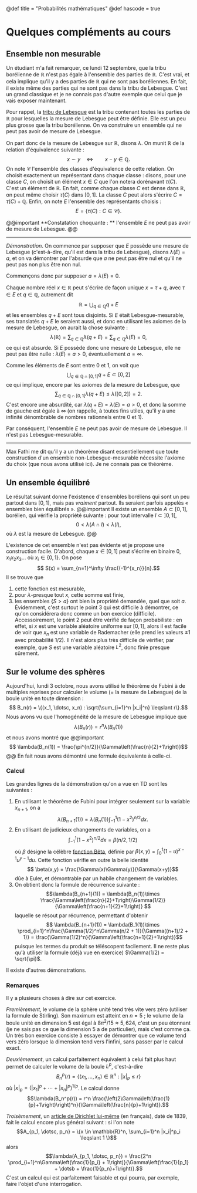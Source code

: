 @def title = "Probabilités mathématiques"
@def hascode = true

# Quelques compléments au cours

## Ensemble non mesurable

Un étudiant m'a fait remarquer, ce lundi 12 septembre, que la tribu borélienne de $\mathbb{R}$ n'est pas égale à l'ensemble des parties de $\mathbb{R}$. C'est vrai, et cela implique qu'il y a des parties de $\mathbb{R}$ qui ne sont pas boréliennes. En fait, il existe même des parties qui ne sont pas dans la tribu de Lebesgue. C'est un grand classique et je ne connais pas d'autre exemple que celui que je vais exposer maintenant. 

Pour rappel, la [tribu de Lebesgue](https://fr.wikipedia.org/wiki/Tribu_de_Lebesgue) est la tribu contenant toutes les parties de $\mathbb{R}$ pour lesquelles la mesure de Lebesgue peut être définie. Elle est un peu plus grosse que la tribu borélienne. On va construire un ensemble qui ne peut pas avoir de mesure de Lebesgue.

On part donc de la mesure de Lebesgue sur $\mathbb{R}$, disons $\lambda$. On munit $\mathbb{R}$ de la relation d'équivalence suivante : 
$$ x \sim y \quad \Leftrightarrow \qquad x - y \in \mathbb{Q}.$$
On note $\mathscr{C}$ l'ensemble des classes d'équivalence de cette relation. On choisit exactement un représentant dans chaque classe : disons, pour une classe $C$, on choisit un élément $x \in C$ que l'on notera dorénavant $\tau(C)$. C'est un élément de $\mathbb{R}$. En fait, comme chaque classe $C$ est dense dans $\mathbb{R}$, on peut même choisir $\tau(C)$ dans $[0,1]$. La classe $C$ peut alors s'écrire $C = \tau(C) + \mathbb{Q}$. Enfin, on note $E$ l'ensemble des représentants choisis : 
$$ E = \{ \tau(C) : C \in \mathscr{C}\}.$$

@@important
**Constatation choquante : ** l'ensemble $E$ ne peut pas avoir de mesure de Lebesgue. 
@@

--- 
*Démonstration*. On commence par supposer que $E$ possède une mesure de Lebesgue (c'est-à-dire, qu'il est dans la tribu de Lebesgue), disons $\lambda(E)=a$, et on va démontrer par l'absurde que $a$ ne peut pas être nul et qu'il ne peut pas non plus être non nul. 

Commençons donc par supposer $a=\lambda(E)=0$. 

Chaque nombre réel $x \in \mathbb{R}$ peut s'écrire de façon unique $x = \tau + q$, avec $\tau \in E$ et $q \in \mathbb{Q}$, autrement dit 
$$ \mathbb{R} = \bigcup_{q \in \mathbb{Q}}q + E$$
et les ensembles $q+E$ sont tous disjoints. Si $E$ était Lebesgue-mesurable, ses translatés $q+E$ le seraient aussi, et donc en utilisant les axiomes de la mesure de Lebesgue, on aurait la chose suivante : 
$$\lambda(\mathbb{R}) = \sum_{q \in \mathbb{Q}} \lambda(q+E) = \sum_{q \in \mathbb{Q}} \lambda(E) = 0, $$
ce qui est absurde. Si $E$ possède donc une mesure de Lebesgue, elle ne peut pas être nulle : $\lambda(E) = a >0$, éventuellement $a=\infty$. 

Comme les éléments de $E$ sont entre $0$ et $1$, on voit que
$$ \bigcup_{q \in \mathbb{Q}\cap [0,1]}q+E \subset [0,2]$$
ce qui implique, encore par les axiomes de la mesure de Lebesgue, que
$$\sum_{q \in \mathbb{Q}\cap [0,1]}\lambda(q+E) \leqslant \lambda([0,2]) = 2.$$
C'est encore une absurdité, car $\lambda(q+E) = \lambda(E) = a >0$, et donc la somme de gauche est égale à $\infty$ (on rappelle, à toutes fins utiles, qu'il y a une infinité dénombrable de nombres rationnels entre $0$ et $1$). 

Par conséquent, l'ensemble $E$ ne peut pas avoir de mesure de Lebesgue. Il n'est pas Lebesgue-mesurable. 

---

Max Fathi me dit qu'il y a un théorème disant essentiellement que toute construction d'un ensemble non-Lebesgue-mesurable nécessite l'axiome du choix (que nous avons utilisé ici). Je ne connais pas ce théorème. 

## Un ensemble équilibré

Le résultat suivant donne l'existence d'ensembles boréliens qui sont un peu partout dans $[0,1]$, mais pas *vraiment* partout. Ils seraient parfois appelés « ensembles bien équilibrés ». 
@@important
Il existe un ensemble $A \subset [0,1]$, borélien, qui vérifie la propriété suivante : pour tout intervalle $I\subset ]0,1[$, 
$$ 0 < \lambda(A \cap I) < \lambda(I), $$
où $\lambda$ est la mesure de Lebesgue. 
@@

L'existence de cet ensemble n'est pas évidente et je propose une construction facile. D'abord, chaque $x\in[0,1]$ peut s'écrire en binaire $0,x_1x_2x_3\dotsc$ où $x_i \in \{0,1\}$. On pose
$$ S(x) = \sum_{n=1}^\infty \frac{(-1)^{x_n}}{n}.$$
Il se trouve que
1. cette fonction est mesurable, 
2. pour $\lambda$-presque tout $x$, cette somme est finie, 
3. les ensembles $\{S>a\}$ ont bien la propriété demandée, quel que soit $a$. 
Évidemment, c'est surtout le point 3 qui est difficile à démontrer, ce qu'on considérera donc comme un bon exercice (difficile). Accessoirement, le point 2 peut être vérifié de façon probabiliste : en effet, si $x$ est une variable aléatoire uniforme sur $[0,1]$, alors il est facile de voir que $x_n$ est une variable de Rademacher (elle prend les valeurs $\pm 1$ avec probabilité $1/2$). Il n'est alors plus très difficile de vérifier, par exemple, que $S$ est une variable aléatoire $L^2$, donc finie presque sûrement.


## Sur le volume des sphères

Aujourd'hui, lundi 3 octobre, nous avons utilisé le théorème de Fubini à de multiples reprises pour calculer le volume (= la mesure de Lebesgue) de la boule unité en toute dimension : 
$$ B_n(r) = \{(x_1, \dotsc, x_n) : \sqrt{\sum_{i=1}^n |x_i|^n} \leqslant r\}.$$
Nous avons vu que l'homogénéité de la mesure de Lebesgue implique que
$$ \lambda(B_n(r)) = r^n \lambda(B_n(1))$$ 
et nous avons montré que
@@important
$$ \lambda(B_n(1)) = \frac{\pi^{n/2}}{\Gamma\left(\frac{n}{2}+1\right)}$$
@@
En fait nous avons démontré une formule équivalente à celle-ci. 

### Calcul

Les grandes lignes de la démonstration qu'on a vue en TD sont les suivantes : 
1) En utilisant le théorème de Fubini pour intégrer seulement sur la variable $x_{n+1}$, on a 
$$ \lambda(B_{n+1}(1)) = \lambda(B_n(1))\int_{-1}^1 (1 - x^2)^{n/2}dx.$$
2) En utilisant de judicieux changements de variables, on a $$\int_{-1}^1 (1 - x^2)^{n/2}dx = \beta(n/2, 1/2)$$ où $\beta$ désigne la célèbre [fonction Bêta](https://fr.wikipedia.org/wiki/Fonction_b%C3%AAta), définie par $\beta(x,y) = \int_0^1 (1-u)^{x-1}u^{y-1}du$. Cette fonction vérifie en outre la belle identité $$ \beta(x,y) = \frac{\Gamma(x)\Gamma(y)}{\Gamma(x+y)}$$ dûe à Euler, et démontrable par un habile changement de variables. 
3) On obtient donc la formule de récurrence suivante : 
$$\lambda(B_{n+1}(1)) = \lambda(B_n(1))\times \frac{\Gamma\left(\frac{n}{2}+1\right)\Gamma(1/2)}{\Gamma\left(\frac{n+1}{2}+1\right)} $$
laquelle se résout par récurrence, permettant d'obtenir
$$ \lambda(B_{n+1}(1)) = \lambda(B_1(1))\times \prod_{i=1}^n\frac{\Gamma(1/2)^n\Gamma(n/2 + 1)}{\Gamma((n+1)/2 + 1)} = \frac{\Gamma(1/2)^n}{\Gamma\left(\frac{n+1}{2}+1\right)}$$
puisque les termes du produit se téléscopent facilement. Il ne reste plus qu'à utiliser la formule (déjà vue en exercice) $\Gamma(1/2) = \sqrt{\pi}$. 

Il existe d'autres démonstrations.

### Remarques 

Il y a plusieurs choses à dire sur cet exercice. 

*Premièrement*, le volume de la sphère unité tend très vite vers zéro (utiliser la formule de Stirling). Son maximum est atteint en $n=5$ ; le volume de la boule unité en dimension 5 est égal à $8\pi^2 / 15 \approx 5,624$, c'est un peu étonnant (je ne sais pas ce que la dimension 5 a de particulier), mais c'est comme ça. Un très bon exercice consiste à essayer de démontrer que ce volume tend vers zéro lorsque la dimension tend vers l'infini, sans passer par le calcul exact. 

*Deuxièmement*, un calcul parfaitement équivalent à celui fait plus haut permet de calculer le volume de la boule $L^p$, c'est-à-dire
$$ B_n^p(r) = \{ (x_1, \dotsc, x_n) \in \mathbb{R}^n : |x|_p \leqslant r\}$$
où $|x|_p = (|x_1|^p + \dotsb + |x_n|^p)^{1/p}$. Le calcul donne
$$\lambda(B_n^p(r)) = r^n \frac{\left(2\Gamma\left(\frac{1}{p}+1\right)\right)^n}{\Gamma\left(\frac{n}{p}+1\right)}.$$

*Troisèmement*, un [article de Dirichlet lui-même](http://sites.mathdoc.fr/JMPA/PDF/JMPA_1839_1_4_A11_0.pdf) (en français), daté de 1839, fait le calcul encore plus général suivant : si l'on note
$$A_{p_1, \dotsc, p_n} = \{x \in \mathbb{R}^n, \sum_{i=1}^n |x_i|^p_i \leqslant 1 \}$$
alors 
$$\lambda(A_{p_1, \dotsc, p_n}) = \frac{2^n \prod_{i=1}^n\Gamma\left(\frac{1}{p_i} + 1\right)}{\Gamma\left(\frac{1}{p_1} + \dotsb + \frac{1}{p_n}+1\right)}.$$
C'est un calcul qui est parfaitement faisable et qui pourra, par exemple, faire l'objet d'une interrogation. 
